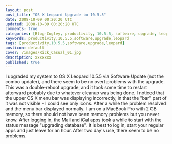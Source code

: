 ```yaml
---           
layout: post
post_title: "OS X Leopard Upgrade to 10.5.5"
date: 2008-10-09 00:20:20 UTC
updated: 2008-10-09 00:20:20 UTC
comments: true
categories: [Blog-Cogley, productivity, 10.5.5, software, upgrade, leopard]
keywords: productivity,10.5.5,software,upgrade,leopard
tags: [productivity,10.5.5,software,upgrade,leopard]
posticon: default
cover: /images/Rick_Casual_01.jpg
description: xxxxxxx
published: true
---
```

 
I upgraded my system to OS X Leopard 10.5.5 via Software Update (not the combo updater), and there seem to be no overt problems with the upgrade. This was a double-reboot upgrade, and it took some time to restart afterward probably due to whatever cleanup was being done. I noticed that the upper OS X menu bar was displaying incorrectly, in that the "bar" part of it was not visible - I could see only icons. After a while the problem resolved and the menu bar displayed normally. I am on a MacBook Pro with 2 GB memory, so there should not have been memory problems but you never know. After logging in, the Mail and iCal apps took a while to start with the status message "upgrading database". It is best to log in, start your regular apps and just leave for an hour. After two day's use, there seem to be no problems.